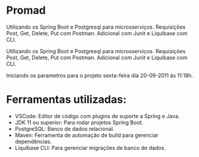# Promad
Utilizando os Spring Boot e Postgresql para microsserviços. Requisições Post, Get, Delete, Put com Postman. Adicional com Junit e Liquibase com CLI.

Utilizando os Spring Boot e Postgresql para microsserviços. Requisições Post, Get, Delete, Put com Postman. Adicional com Junit e Liquibase com CLI.

Iniciando os parametros para o projeto sexta-feira dia 20-09-2011 ás 11:18h.

# Ferramentas utilizadas:
* VSCode: Editor de código com plugins de suporte a Spring e Java.
* JDK 11 ou superior: Para rodar projetos Spring Boot.
* PostgreSQL: Banco de dados relacional.
* Maven: Ferramenta de automação de build para gerenciar dependências.
* Liquibase CLI: Para gerenciar migrações de banco de dados. 
